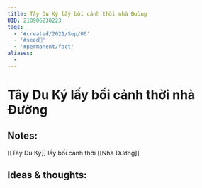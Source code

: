```yaml
---
title: Tây Du Ký lấy bối cảnh thời nhà Đường
UID: 210906230223
tags:
  - '#created/2021/Sep/06'
  - '#seed🥜'
  - '#permanent/fact'
aliases:
  - 
---
```

# Tây Du Ký lấy bối cảnh thời nhà Đường

## Notes:
[[Tây Du Ký]] lấy bối cảnh thời [[Nhà Đường]]

## Ideas & thoughts:
